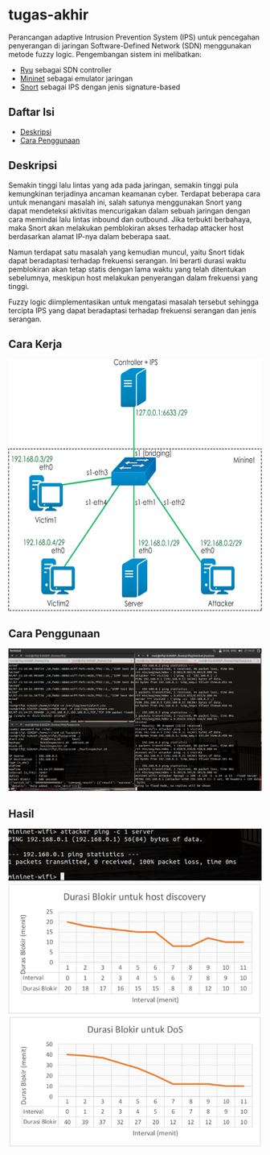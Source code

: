 # tugas-akhir
Perancangan adaptive Intrusion Prevention System (IPS) untuk pencegahan penyerangan di jaringan Software-Defined Network (SDN) menggunakan metode fuzzy logic. Pengembangan sistem ini melibatkan:
* [Ryu](https://osrg.github.io/ryu/) sebagai SDN controller
* [Mininet](http://mininet.org/) sebagai emulator jaringan
* [Snort](https://www.snort.org) sebagai IPS dengan jenis signature-based

## Daftar Isi
* [Deskripsi](github.com/rifqitama16/tugas-akhir#deskripsi)
* [Cara Penggunaan](github.com/rifqitama16/tugas-akhir#cara-penggunaan)

## Deskripsi
Semakin tinggi lalu lintas yang ada pada jaringan, semakin tinggi pula kemungkinan terjadinya ancaman keamanan cyber. Terdapat beberapa cara untuk menangani masalah ini, salah satunya menggunakan Snort yang dapat mendeteksi aktivitas mencurigakan dalam sebuah jaringan dengan cara memindai lalu lintas inbound dan outbound. Jika terbukti berbahaya, maka Snort akan melakukan pemblokiran akses terhadap attacker host berdasarkan alamat IP-nya dalam beberapa saat.

Namun terdapat satu masalah yang kemudian muncul, yaitu Snort tidak dapat beradaptasi terhadap frekuensi serangan. Ini berarti durasi waktu pemblokiran akan tetap statis dengan lama waktu yang telah ditentukan sebelumnya, meskipun host melakukan penyerangan dalam frekuensi yang tinggi.

Fuzzy logic diimplementasikan untuk mengatasi masalah tersebut sehingga tercipta IPS yang dapat beradaptasi terhadap frekuensi serangan dan jenis serangan.

## Cara Kerja
<img src="https://github.com/rifqitama16/tugas-akhir/blob/master/doc/Topologi%202.png" width="700" height="500">

## Cara Penggunaan
![Contoh](https://github.com/rifqitama16/tugas-akhir/blob/master/doc/1.png)


## Hasil
![Hasil 1](https://github.com/rifqitama16/tugas-akhir/blob/master/doc/2.png)
![Hasil 2](https://github.com/rifqitama16/tugas-akhir/blob/master/doc/hasil1-scanning(host-discovery).png)
![Hasil 3](https://github.com/rifqitama16/tugas-akhir/blob/master/doc/hasil2-DoS.png)
